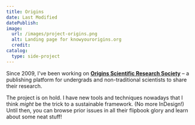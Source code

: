 ```yaml
---
title: Origins
date: Last Modified
datePublish:
image:
  url: /images/project-origins.png
  alt: Landing page for knowyourorigins.org
  credit:
catalog:
  type: side-project
---
```


Since 2009, I've been working on [**Origins Scientific Research Society**](https://knowyourorigins.org/) – a publishing platform for undergrads and non-traditional scientists to share their research.

The project is on hold. I have new tools and techniques nowadays that I think _might_ be the trick to a sustainable framework. (No more InDesign!) Until then, you can browse prior issues in all their flipbook glory and learn about some neat stuff!
